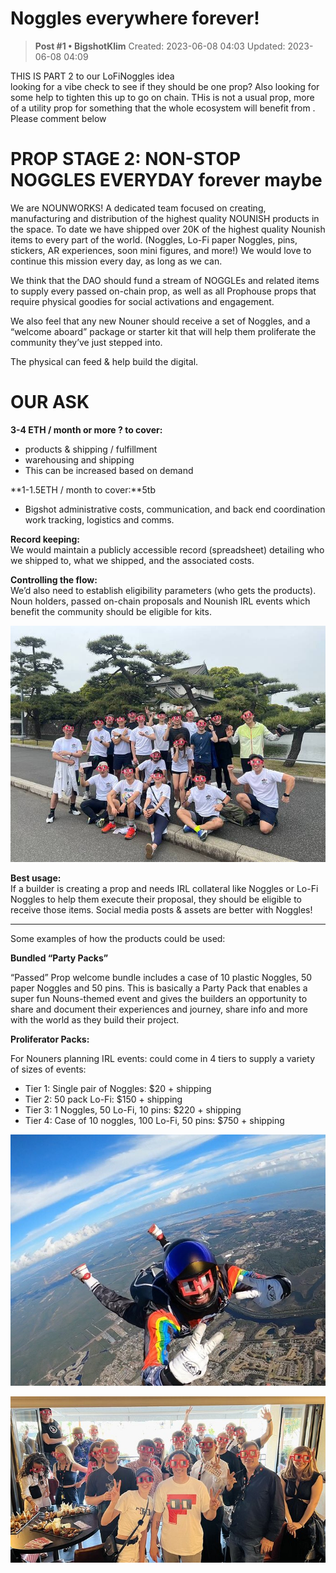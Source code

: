# Noggles everywhere forever!

<!-- ✦✦✦ POST START ✦✦✦ -->

> **Post #1 • BigshotKlim**
> Created: 2023-06-08 04:03
> Updated: 2023-06-08 04:09

THIS IS PART 2 to our LoFiNoggles idea  
looking for a vibe check to see if they should be one prop? Also looking for some help to tighten this up to go on chain. THis is not a usual prop, more of a utility prop for something that the whole ecosystem will benefit from . Please comment below

#  PROP STAGE 2: NON-STOP NOGGLES EVERYDAY forever maybe

We are NOUNWORKS! A dedicated team focused on creating, manufacturing and distribution of the highest quality NOUNISH products in the space. To date we have shipped over 20K of the highest quality Nounish items to every part of the world. (Noggles, Lo-Fi paper Noggles, pins, stickers, AR experiences, soon mini figures, and more!) We would love to continue this mission every day, as long as we can.

We think that the DAO should fund a stream of NOGGLEs and related items to supply every passed on-chain prop, as well as all Prophouse props that require physical goodies for social activations and engagement.

We also feel that any new Nouner should receive a set of Noggles, and a “welcome aboard” package or starter kit that will help them proliferate the community they’ve just stepped into.

The physical can feed & help build the digital.

#  OUR ASK

**3-4 ETH / month or more ? to cover:**

  * products & shipping / fulfillment
  * warehousing and shipping
  * This can be increased based on demand



**1-1.5ETH / month to cover:**5tb

  * Bigshot administrative costs, communication, and back end coordination work tracking, logistics and comms.



**Record keeping:**  
We would maintain a publicly accessible record (spreadsheet) detailing who we shipped to, what we shipped, and the associated costs.

**Controlling the flow:**  
We’d also need to establish eligibility parameters (who gets the products). Noun holders, passed on-chain proposals and Nounish IRL events which benefit the community should be eligible for kits.

![](../../assets/images/4745/65d2cde045b850c79e7d37c9e4aa5e355e33fe70_2_666x500.jpeg)


**Best usage:**  
If a builder is creating a prop and needs IRL collateral like Noggles or Lo-Fi Noggles to help them execute their proposal, they should be eligible to receive those items. Social media posts & assets are better with Noggles!

* * *

Some examples of how the products could be used:

**Bundled “Party Packs”**

“Passed” Prop welcome bundle includes a case of 10 plastic Noggles, 50 paper Noggles and 50 pins. This is basically a Party Pack that enables a super fun Nouns-themed event and gives the builders an opportunity to share and document their experiences and journey, share info and more with the world as they build their project.

**Proliferator Packs:**

For Nouners planning IRL events: could come in 4 tiers to supply a variety of sizes of events:

  * Tier 1: Single pair of Noggles: $20 + shipping
  * Tier 2: 50 pack Lo-Fi: $150 + shipping
  * Tier 3: 1 Noggles, 50 Lo-Fi, 10 pins: $220 + shipping
  * Tier 4: Case of 10 noggles, 100 Lo-Fi, 50 pins: $750 + shipping



![](../../assets/images/4745/cf0e844b9f7afa0b9173b1e55bd0544f3b7d9132_2_627x500.png)


  


![](../../assets/images/4745/2963b3a6d152d1f35336bf089b0a7243532b75b5_2_690x364.jpeg)


<!-- ✦✦✦ POST END ✦✦✦ -->

